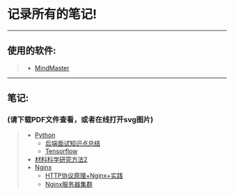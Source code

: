 # 记录所有的笔记!
---
## 使用的软件:   
  >- [MindMaster](https://www.edrawsoft.com/mindmaster/)   
 ---
## 笔记:

### (请下载PDF文件查看，或者在线打开svg图片)

>- [Python](https://github.com/AYiXi/Learn-for-life/tree/master/Python)
>   - [后端面试知识点总结](https://github.com/AYiXi/Learn-for-life/tree/master/Python/Python%20Interview(Backend))
>   - [Tensorflow](https://github.com/AYiXi/Learn-for-life/tree/master/Python/Tensorflow)
>- [材料科学研究方法2](https://github.com/AYiXi/Learn-for-life/tree/master/%E6%9D%90%E6%96%99%E7%A7%91%E5%AD%A6%E7%A0%94%E7%A9%B6%E6%96%B9%E6%B3%952)
>- [Nginx](https://github.com/AYiXi/Learn-for-life/tree/master/Nginx)
>   - [HTTP协议原理+Nginx+实践](https://github.com/AYiXi/Learn-for-life/tree/master/Nginx/HTTP%E5%8D%8F%E8%AE%AE%E5%8E%9F%E7%90%86+Nginx+%E5%AE%9E%E8%B7%B5)
>   - [Nginx服务器集群](https://github.com/AYiXi/Learn-for-life/tree/master/Nginx/Nginx%E6%9C%8D%E5%8A%A1%E5%99%A8%E9%9B%86%E7%BE%A4)
